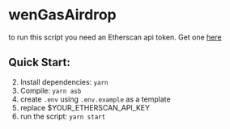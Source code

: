 # wenGasAirdrop  

to run this script you need an Etherscan api token. Get one [here](https://etherscan.io/apis)  

## Quick Start:  
2. Install dependencies: `yarn`  
3. Compile: `yarn asb`  
4. create `.env` using `.env.example` as a template  
5. replace $YOUR_ETHERSCAN_API_KEY  
6. run the script: `yarn start`  
